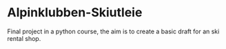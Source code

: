 # Alpinklubben-Skiutleie
Final project in a python course, the aim is to create a basic draft for an ski rental shop.
